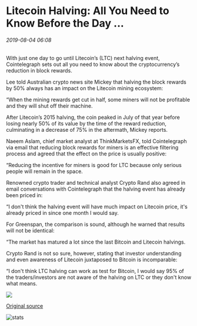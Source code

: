 # Litecoin Halving: All You Need to Know Before the Day ...

###### 2019-08-04 06:08

With just one day to go until Litecoin’s (LTC) next halving event, Cointelegraph sets out all you need to know about the cryptocurrency’s reduction in block rewards.

Lee told Australian crypto news site Mickey that halving the block rewards by 50% always has an impact on the Litecoin mining ecosystem:

“When the mining rewards get cut in half, some miners will not be profitable and they will shut off their machine.

After Litecoin’s 2015 halving, the coin peaked in July of that year before losing nearly 50% of its value by the time of the reward reduction, culminating in a decrease of 75% in the aftermath, Mickey reports.

Naeem Aslam, chief market analyst at ThinkMarketsFX, told Cointelegraph via email that reducing block rewards for miners is an effective filtering process and agreed that the effect on the price is usually positive:

“Reducing the incentive for miners is good for LTC because only serious people will remain in the space.

Renowned crypto trader and technical analyst Crypto Rand also agreed in email conversations with Cointelegraph that the halving event has already been priced in:

“I don't think the halving event will have much impact on Litecoin price, it's already priced in since one month I would say.

For Greenspan, the comparison is sound, although he warned that results will not be identical:

“The market has matured a lot since the last Bitcoin and Litecoin halvings.

Crypto Rand is not so sure, however, stating that investor understanding and even awareness of Litecoin juxtaposed to Bitcoin is incomparable:

“I don't think LTC halving can work as test for Bitcoin, I would say 95% of the traders/investors are not aware of the halving on LTC or they don't know what means.

![](https://s3.cointelegraph.com/storage/uploads/view/5b20ae007e02a92ebff10464618cb5b0.png)

[Original source](https://cointelegraph.com/news/litecoin-halving-all-you-need-to-know)

![stats](https://c.statcounter.com/11760860/0/a89fa40b/1/ "stats")